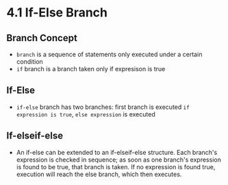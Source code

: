 # 4.1 If-Else Branch

## Branch Concept
*  `branch` is a sequence of statements only executed under a certain condition
*  `if` branch is a branch taken only if expresison is true

## If-Else
* `if-else` branch has two branches: first branch is executed `if expression is true`, `else expression` is executed

## If-elseif-else
* An if-else can be extended to an if-elseif-else structure. Each branch's expression is checked in sequence; as soon as one branch's expression is found to be true, that branch is taken. If no expression is found true, execution will reach the else branch, which then executes. 
